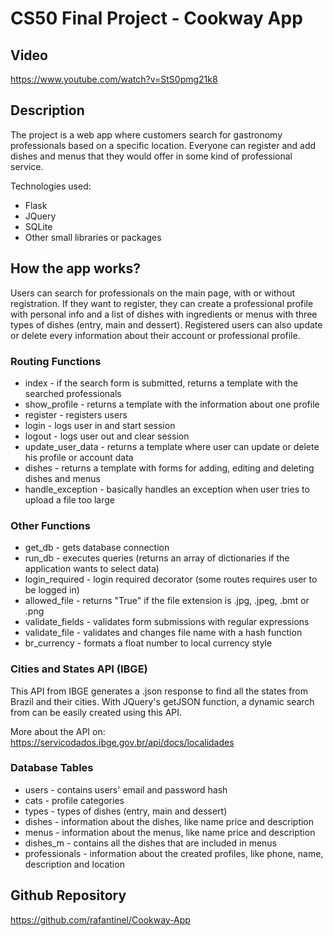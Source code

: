# CS50 Final Project - Cookway App

## Video

https://www.youtube.com/watch?v=StS0pmg21k8

## Description

The project is a web app where customers search for gastronomy professionals based on a specific location. Everyone can register and add dishes and menus that they would offer in some kind of professional service.

Technologies used:

- Flask
- JQuery
- SQLite
- Other small libraries or packages

## How the app works?

Users can search for professionals on the main page, with or without registration. If they want to register, they can create a professional profile with personal info and a list of dishes with ingredients or menus with three types of dishes (entry, main and dessert). Registered users can also update or delete every information about their account or professional profile.

### Routing Functions

- index - if the search form is submitted, returns a template with the searched professionals
- show_profile - returns a template with the information about one profile
- register - registers users
- login - logs user in and start session
- logout - logs user out and clear session
- update_user_data - returns a template where user can update or delete his profile or account data
- dishes - returns a template with forms for adding, editing and deleting dishes and menus
- handle_exception - basically handles an exception when user tries to upload a file too large

### Other Functions

- get_db - gets database connection
- run_db - executes queries (returns an array of dictionaries if the application wants to select data)
- login_required - login required decorator (some routes requires user to be logged in)
- allowed_file - returns "True" if the file extension is .jpg, .jpeg, .bmt or .png
- validate_fields - validates form submissions with regular expressions
- validate_file - validates and changes file name with a hash function
- br_currency - formats a float number to local currency style

### Cities and States API (IBGE)

This API from IBGE generates a .json response to find all the states from Brazil and their cities. With  JQuery's getJSON function, a dynamic search from can be easily created using this API.

More about the API on: https://servicodados.ibge.gov.br/api/docs/localidades

### Database Tables

- users - contains users' email and password hash
- cats - profile categories
- types - types of dishes (entry, main and dessert)
- dishes - information about the dishes, like name price and description
- menus - information about the menus, like name price and description
- dishes_m - contains all the dishes that are included in menus
- professionals - information about the created profiles, like phone, name, description and location

## Github Repository

https://github.com/rafantinel/Cookway-App
